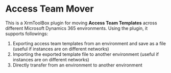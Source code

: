 # Access Team Mover
This is a XrmToolBox plugin for moving **Access Team Templates** across different Microsoft Dynamics 365 environments. Using the plugin, it supports followings:
1. Exporting access team templates from an environment and save as a file (useful if instances are on different networks)
2. Importing the exported template file to another environment (useful if instances are on different networks)
3. Directly transfer from an environment to another environment
